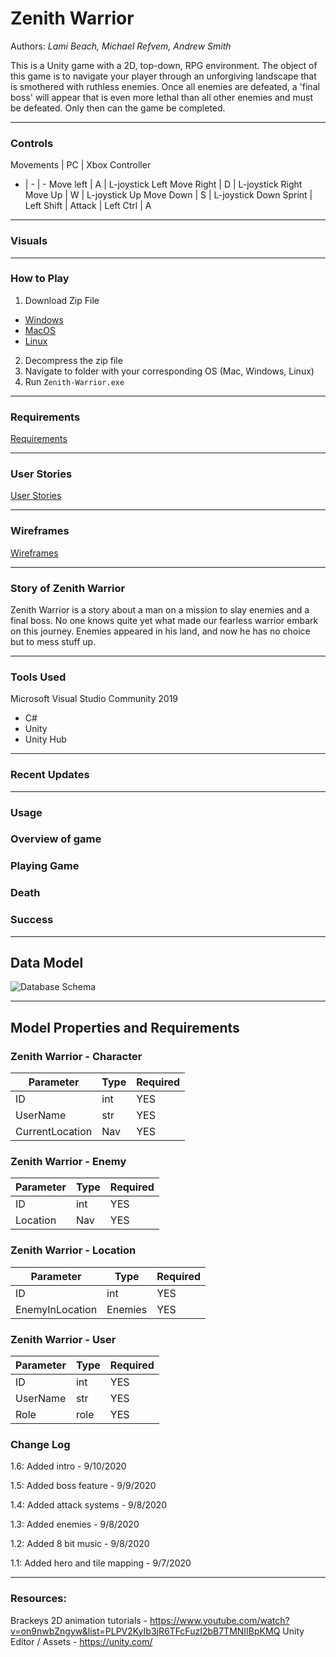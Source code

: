 # Zenith Warrior
Authors: *Lami Beach, Michael Refvem, Andrew Smith*

This is a Unity game with a 2D, top-down, RPG environment. 
The object of this game is to navigate your player through an unforgiving landscape that is smothered with ruthless enemies. 
Once all enemies are defeated, a 'final boss' will appear that is even more lethal than all other enemies and must be defeated. 
Only then can the game be completed. 

---

### Controls

Movements | PC | Xbox Controller
- | - | - 
Move left | A | L-joystick Left
Move Right | D | L-joystick Right
Move Up | W | L-joystick Up
Move Down | S | L-joystick Down
Sprint | Left Shift | 
Attack | Left Ctrl | A

---

### Visuals

---

### How to Play

1. Download Zip File
- [Windows](https://github.com/2D-Devs/Zenith-Warrior/raw/development/Downloads/Windows.zip)
- [MacOS](https://github.com/2D-Devs/Zenith-Warrior/raw/development/Downloads/Mac.app.zip)
- [Linux]()

2. Decompress the zip file
3. Navigate to folder with your corresponding OS (Mac, Windows, Linux)
4. Run `Zenith-Warrior.exe`

---

### Requirements

[Requirements](Requirements.md)

---



### User Stories

[User Stories](UserStories.md)

---




### Wireframes

[Wireframes](Wireframes.md)

---

### Story of Zenith Warrior
Zenith Warrior is a story about a man on a mission to slay enemies and a final boss. No one knows quite yet 
what made our fearless warrior embark on this journey. Enemies appeared in his land, and now he has no choice 
but to mess stuff up.

---

### Tools Used
Microsoft Visual Studio Community 2019 

- C#
- Unity
- Unity Hub

---

### Recent Updates

---

### Usage

### Overview of game

### Playing Game

### Death

### Success

---
## Data Model
![Database Schema](https://i.imgur.com/BK6IGJr.png)

---
## Model Properties and Requirements

### Zenith Warrior - Character

| Parameter | Type | Required |
| --- | --- | --- |
| ID  | int | YES |
| UserName | str | YES |
|CurrentLocation| Nav|YES|


### Zenith Warrior - Enemy

| Parameter | Type | Required |
| --- | --- | --- |
| ID  | int | YES |
|Location| Nav|YES|


### Zenith Warrior - Location

| Parameter | Type | Required |
| --- | --- | --- |
| ID  | int | YES |
|EnemyInLocation| Enemies|YES|


### Zenith Warrior - User

| Parameter | Type | Required |
| --- | --- | --- |
| ID  | int | YES |
| UserName | str | YES |
|Role| role |YES|

### Change Log
1.6: Added intro - 9/10/2020

1.5: Added boss feature - 9/9/2020

1.4: Added attack systems - 9/8/2020

1.3: Added enemies - 9/8/2020

1.2: Added 8 bit music - 9/8/2020

1.1: Added hero and tile mapping - 9/7/2020

---

### Resources:

Brackeys 2D animation tutorials - https://www.youtube.com/watch?v=on9nwbZngyw&list=PLPV2KyIb3jR6TFcFuzI2bB7TMNIIBpKMQ
Unity Editor / Assets - https://unity.com/


